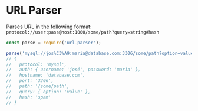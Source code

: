 # URL Parser

Parses URL in the following format: `protocol://user:pass@host:1000/some/path?query=string#hash`

```js
const parse = require('url-parser');

parse('mysql://jos%C3%A9:maria@database.com:3306/some/path?option=value#spam')
// {
//   protocol: 'mysql',
//   auth: { username: 'josé', password: 'maria' },
//   hostname: 'database.com',
//   port: '3306',
//   path: '/some/path',
//   query: { option: 'value' },
//   hash: 'spam'
// }
```
